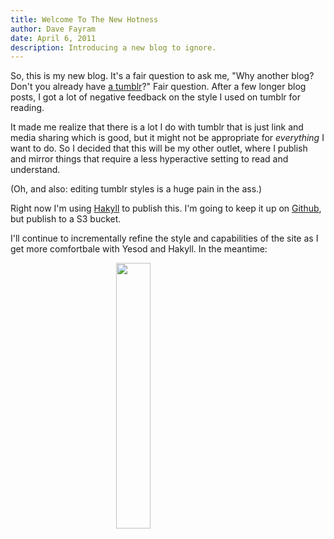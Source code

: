 ```yaml
---
title: Welcome To The New Hotness
author: Dave Fayram
date: April 6, 2011
description: Introducing a new blog to ignore.
---
```


So, this is my new blog. It's a fair question to ask me, "Why another
blog? Don't you already have [a tumblr](http://kirindave.tumblr.com)?"
Fair question. After a few longer blog posts, I got a lot of negative 
feedback on the style I used on tumblr for reading. 

It made me realize that there is a lot I do with tumblr that is just
link and media sharing which is good, but it might not be appropriate
for _everything_ I want to do. So I decided that this will be my other
outlet, where I publish and mirror things that require a less
hyperactive setting to read and understand.

(Oh, and also: editing tumblr styles is a huge pain in the ass.)

Right now I'm using [Hakyll](http://jaspervdj.be/hakyll/) to publish
this. I'm going to keep it up on
[Github](https://github.com/KirinDave/public-website), but publish to
a S3 bucket. 

I'll continue to incrementally refine the style and capabilities of
the site as I get more comfortbale with Yesod and Hakyll. In the
meantime:

<img src="/img/under_construction_animated.gif" style="margin-left:
auto; margin-right: auto; display: block; width: 33%">
